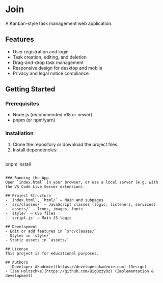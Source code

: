 # Join

A Kanban-style task management web application.

## Features
- User registration and login
- Task creation, editing, and deletion
- Drag-and-drop task management
- Responsive design for desktop and mobile
- Privacy and legal notice compliance

## Getting Started

### Prerequisites
- Node.js (recommended v18 or newer)
- pnpm (or npm/yarn)

### Installation
1. Clone the repository or download the project files.
2. Install dependencies:
   ```
pnpm install
   ```

### Running the App
Open `index.html` in your browser, or use a local server (e.g. with the VS Code Live Server extension).

## Project Structure
- `index.html`, `html/` – Main and subpages
- `src/classes/` – JavaScript classes (logic, listeners, services)
- `assets/` – Icons, images, fonts
- `style/` – CSS files
- `script.js` – Main JS logic

## Development
- Edit or add features in `src/classes/`
- Styles in `style/`
- Static assets in `assets/`

## License
This project is for educational purposes.

## Authors
- [Developer Akademie](https://developerakademie.com) (Design)
- [Jan Holtschke](https://github.com/BigOzzyOz) (Implementation & development)
